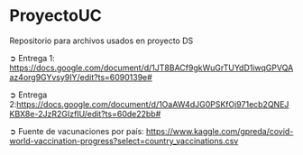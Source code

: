 # ProyectoUC
Repositorio para archivos usados en proyecto DS 

➲ Entrega 1: https://docs.google.com/document/d/1JT8BACf9gkWuGrTUYdD1iwqGPVQAaz4org9GYvsy9IY/edit?ts=6090139e#

➲ Entrega 2:https://docs.google.com/document/d/1OaAW4dJG0PSKfOj971ecb2QNEJKBX8e-2JzR2GIzfIU/edit?ts=60de22bb#

➲ Fuente de vacunaciones por país: https://www.kaggle.com/gpreda/covid-world-vaccination-progress?select=country_vaccinations.csv
